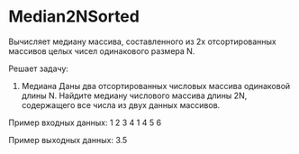# Median2NSorted
Вычисляет медиану массива, составленного из 2х отсортированных массивов целых чисел одинакового размера N.

Решает задачу:
1. Медиана
Даны два отсортированных числовых массива одинаковой длины N. Найдите медиану числового массива длины 2N, содержащего все числа из двух данных массивов.

Пример входных данных:
1 2 3 4
1 4 5 6

Пример выходных данных:
3.5
